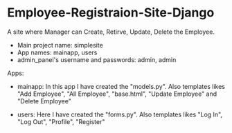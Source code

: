 # Employee-Registraion-Site-Django
A site where Manager can Create, Retirve, Update, Delete the Employee.

- Main project name: simplesite
- App names: mainapp, users
- admin_panel's username and passwords: admin, admin

Apps:
  * mainapp: In this app I have created the "models.py". Also templates likes "Add Employee", "All Employee", "base.html", "Update Employee" and "Delete Employee"
  
  * users: Here I have created the "forms.py". Also templates likes "Log In", "Log Out", "Profile", "Register" 
  
 
    

